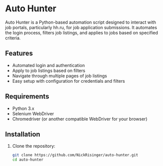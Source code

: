 # Auto Hunter

Auto Hunter is a Python-based automation script designed to interact with job portals, particularly hh.ru, for job application submissions. It automates the login process, filters job listings, and applies to jobs based on specified criteria.

## Features

- Automated login and authentication
- Apply to job listings based on filters
- Navigate through multiple pages of job listings
- Easy setup with configuration for credentials and filters

## Requirements

- Python 3.x
- Selenium WebDriver
- Chromedriver (or another compatible WebDriver for your browser)

## Installation

1. Clone the repository:
   ```bash
   git clone https://github.com/NickRisinger/auto-hunter.git
   cd auto-hunter
